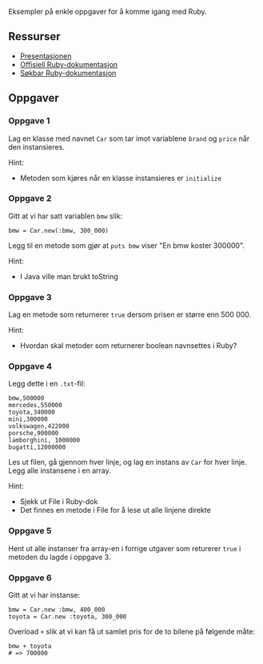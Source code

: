 Eksempler på enkle oppgaver for å komme igang med Ruby.

## Ressurser

* [Presentasjonen](https://raw.github.com/kjbekkelund/ruby-fagkveld/master/rubykurs.pdf)
* [Offisiell Ruby-dokumentasjon](http://ruby-doc.org/core/)
* [Søkbar Ruby-dokumentasjon](http://railsapi.com/doc/ruby-v1.9.2/)

## Oppgaver

### Oppgave 1

Lag en klasse med navnet `Car` som tar imot variablene `brand` og
`price` når den instansieres.

Hint:

* Metoden som kjøres når en klasse instansieres er `initialize`

### Oppgave 2

Gitt at vi har satt variablen `bmw` slik:

    bmw = Car.new(:bmw, 300_000)

Legg til en metode som gjør at `puts bmw` viser "En bmw koster 300000".

Hint:

* I Java ville man brukt toString

### Oppgave 3

Lag en metode som returnerer `true` dersom prisen er større enn 500 000.

Hint:

* Hvordan skal metoder som returnerer boolean navnsettes i Ruby?

### Oppgave 4

Legg dette i en `.txt`-fil:

    bmw,500000
    mercedes,550000
    toyota,340000
    mini,300000
    volkswagen,422000
    porsche,900000
    lamborghini, 1000000
    bugatti,12000000

Les ut filen, gå gjennom hver linje, og lag en instans av `Car` for hver
linje. Legg alle instansene i en array.

Hint:

* Sjekk ut File i Ruby-dok
* Det finnes en metode i File for å lese ut alle linjene direkte

### Oppgave 5

Hent ut alle instanser fra array-en i forrige utgaver som returerer
`true` i metoden du lagde i oppgave 3.

### Oppgave 6

Gitt at vi har instanse:

    bmw = Car.new :bmw, 400_000
    toyota = Car.new :toyota, 300_000

Overload `+` slik at vi kan få ut samlet pris for de to bilene på
følgende måte:

    bmw + toyota
    # => 700000
